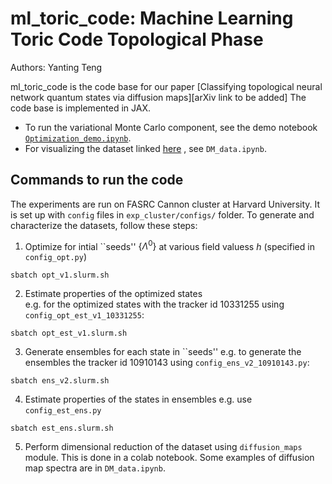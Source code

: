 # ml_toric_code: Machine Learning Toric Code Topological Phase
Authors: Yanting Teng

ml_toric_code is the code base for our paper [Classifying topological neural network quantum states via diffusion maps][arXiv link to be added]
The code base is implemented in JAX.

- To run the variational Monte Carlo component, see the demo notebook [`Optimization_demo.ipynb`](https://github.com/teng10/ml_toric_code/blob/0370ce6f8d35b7920cb662f436f88a6df8718816/Optimization_demo.ipynb).
- For visualizing the dataset linked [here](https://drive.google.com/file/d/1pIdqtE137oLBKq-EmNkpxA_xyH6MxgLB/view?usp=sharing) , see `DM_data.ipynb`. 


## Commands to run the code
The experiments are run on FASRC Cannon cluster at Harvard University. It is set up with `config` files in `exp_cluster/configs/` folder. To generate and characterize the datasets, follow these steps:
1. Optimize for intial ``seeds'' $\{\Lambda^0\}$ at various field valuess $h$ (specified in `config_opt.py`) 
```
sbatch opt_v1.slurm.sh
```
2. Estimate properties of the optimized states  
e.g. for the optimized states with the tracker id 10331255 using `config_opt_est_v1_10331255`: 
```
sbatch opt_est_v1.slurm.sh
```
3. Generate ensembles for each state in ``seeds'' 
e.g. to generate the ensembles the tracker id 10910143 using `config_ens_v2_10910143.py`: 
```
sbatch ens_v2.slurm.sh 
```
4. Estimate properties of the states in ensembles
e.g. use `config_est_ens.py`
```
sbatch est_ens.slurm.sh
```
5. Perform dimensional reduction of the dataset using `diffusion_maps` module. This is done in a colab notebook. Some examples of diffusion map spectra are in `DM_data.ipynb`. 
